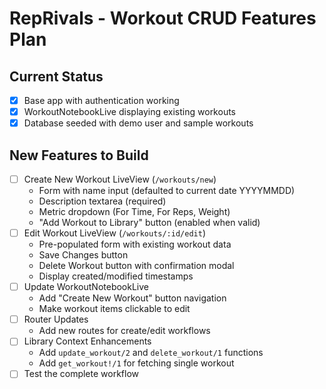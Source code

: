 # RepRivals - Workout CRUD Features Plan

## Current Status
- [x] Base app with authentication working
- [x] WorkoutNotebookLive displaying existing workouts
- [x] Database seeded with demo user and sample workouts

## New Features to Build
- [ ] Create New Workout LiveView (`/workouts/new`)
  - Form with name input (defaulted to current date YYYYMMDD)
  - Description textarea (required)
  - Metric dropdown (For Time, For Reps, Weight)
  - "Add Workout to Library" button (enabled when valid)
- [ ] Edit Workout LiveView (`/workouts/:id/edit`)
  - Pre-populated form with existing workout data
  - Save Changes button
  - Delete Workout button with confirmation modal
  - Display created/modified timestamps
- [ ] Update WorkoutNotebookLive
  - Add "Create New Workout" button navigation
  - Make workout items clickable to edit
- [ ] Router Updates
  - Add new routes for create/edit workflows
- [ ] Library Context Enhancements
  - Add `update_workout/2` and `delete_workout/1` functions
  - Add `get_workout!/1` for fetching single workout
- [ ] Test the complete workflow
